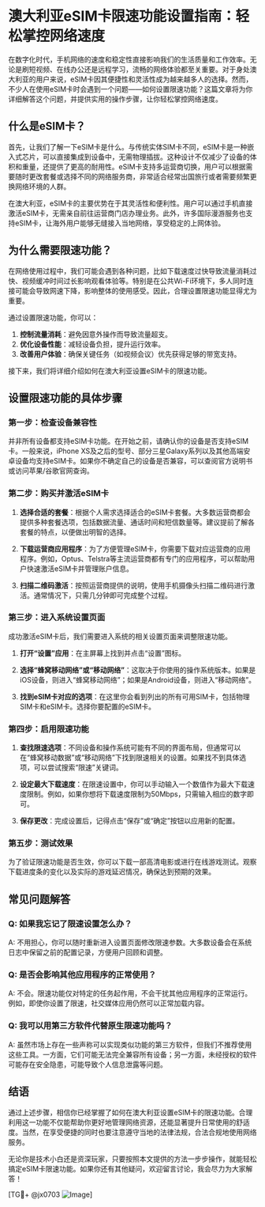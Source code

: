 # 澳大利亚eSIM卡限速功能设置指南：轻松掌控网络速度

在数字化时代，手机网络的速度和稳定性直接影响我们的生活质量和工作效率。无论是刷短视频、在线办公还是远程学习，流畅的网络体验都至关重要。对于身处澳大利亚的用户来说，eSIM卡因其便捷性和灵活性成为越来越多人的选择。然而，不少人在使用eSIM卡时会遇到一个问题——如何设置限速功能？这篇文章将为你详细解答这个问题，并提供实用的操作步骤，让你轻松掌控网络速度。

## 什么是eSIM卡？

首先，让我们了解一下eSIM卡是什么。与传统实体SIM卡不同，eSIM卡是一种嵌入式芯片，可以直接集成到设备中，无需物理插拔。这种设计不仅减少了设备的体积和重量，还提供了更高的耐用性。eSIM卡支持多运营商切换，用户可以根据需要随时更改套餐或选择不同的网络服务商，非常适合经常出国旅行或者需要频繁更换网络环境的人群。

在澳大利亚，eSIM卡的主要优势在于其灵活性和便利性。用户可以通过手机直接激活eSIM卡，无需亲自前往运营商门店办理业务。此外，许多国际漫游服务也支持eSIM卡，让海外用户能够无缝接入当地网络，享受稳定的上网体验。

## 为什么需要限速功能？

在网络使用过程中，我们可能会遇到各种问题，比如下载速度过快导致流量消耗过快、视频缓冲时间过长影响观看体验等。特别是在公共Wi-Fi环境下，多人同时连接可能会导致网速下降，影响整体的使用感受。因此，合理设置限速功能显得尤为重要。

通过设置限速功能，你可以：

1. **控制流量消耗**：避免因意外操作而导致流量超支。
2. **优化设备性能**：减轻设备负担，提升运行效率。
3. **改善用户体验**：确保关键任务（如视频会议）优先获得足够的带宽支持。

接下来，我们将详细介绍如何在澳大利亚设置eSIM卡的限速功能。

## 设置限速功能的具体步骤

### 第一步：检查设备兼容性

并非所有设备都支持eSIM卡功能。在开始之前，请确认你的设备是否支持eSIM卡。一般来说，iPhone XS及之后的型号、部分三星Galaxy系列以及其他高端安卓设备均支持eSIM卡。如果你不确定自己的设备是否兼容，可以查阅官方说明书或访问苹果/谷歌官网查询。

### 第二步：购买并激活eSIM卡

1. **选择合适的套餐**：根据个人需求选择适合的eSIM卡套餐。大多数运营商都会提供多种套餐选项，包括数据流量、通话时间和短信数量等。建议提前了解各套餐的特点，以便做出明智的选择。
   
2. **下载运营商应用程序**：为了方便管理eSIM卡，你需要下载对应运营商的应用程序。例如，Optus、Telstra等主流运营商都有专门的应用程序，可以帮助用户快速激活eSIM卡并管理账户信息。

3. **扫描二维码激活**：按照运营商提供的说明，使用手机摄像头扫描二维码进行激活。通常情况下，只需几分钟即可完成整个过程。

### 第三步：进入系统设置页面

成功激活eSIM卡后，我们需要进入系统的相关设置页面来调整限速功能。

1. **打开“设置”应用**：在主屏幕上找到并点击“设置”图标。
   
2. **选择“蜂窝移动网络”或“移动网络”**：这取决于你使用的操作系统版本。如果是iOS设备，则进入“蜂窝移动网络”；如果是Android设备，则进入“移动网络”。

3. **找到eSIM卡对应的选项**：在这里你会看到列出的所有可用SIM卡，包括物理SIM卡和eSIM卡。选择你要配置的eSIM卡。

### 第四步：启用限速功能

1. **查找限速选项**：不同设备和操作系统可能有不同的界面布局，但通常可以在“蜂窝移动数据”或“移动网络”下找到限速相关的设置。如果找不到具体选项，可以尝试搜索“限速”关键词。

2. **设定最大下载速度**：在限速设置中，你可以手动输入一个数值作为最大下载速度限制。例如，如果你想将下载速度限制为50Mbps，只需输入相应的数字即可。

3. **保存更改**：完成设置后，记得点击“保存”或“确定”按钮以应用新的配置。

### 第五步：测试效果

为了验证限速功能是否生效，你可以下载一部高清电影或进行在线游戏测试。观察下载进度条的变化以及实际的游戏延迟情况，确保达到预期的效果。

## 常见问题解答

### Q: 如果我忘记了限速设置怎么办？
A: 不用担心，你可以随时重新进入设置页面修改限速参数。大多数设备会在系统日志中保留之前的配置记录，方便用户回顾和调整。

### Q: 是否会影响其他应用程序的正常使用？
A: 不会。限速功能仅对特定的任务起作用，不会干扰其他应用程序的正常运行。例如，即使你设置了限速，社交媒体应用仍然可以正常加载内容。

### Q: 我可以用第三方软件代替原生限速功能吗？
A: 虽然市场上存在一些声称可以实现类似功能的第三方软件，但我们不推荐使用这些工具。一方面，它们可能无法完全兼容所有设备；另一方面，未经授权的软件可能存在安全隐患，可能导致个人信息泄露等问题。

## 结语

通过上述步骤，相信你已经掌握了如何在澳大利亚设置eSIM卡的限速功能。合理利用这一功能不仅能帮助你更好地管理网络资源，还能显著提升日常使用的舒适度。当然，在享受便捷的同时也要注意遵守当地的法律法规，合法合规地使用网络服务。

无论你是技术小白还是资深玩家，只要按照本文提供的方法一步步操作，就能轻松搞定eSIM卡限速功能。如果你还有其他疑问，欢迎留言讨论，我会尽力为大家解答！

[TG💪+ @jx0703 ![Image](https://github.com/user-attachments/assets/dbca1d08-cadb-493c-b0ec-ad6f7a83f270)]